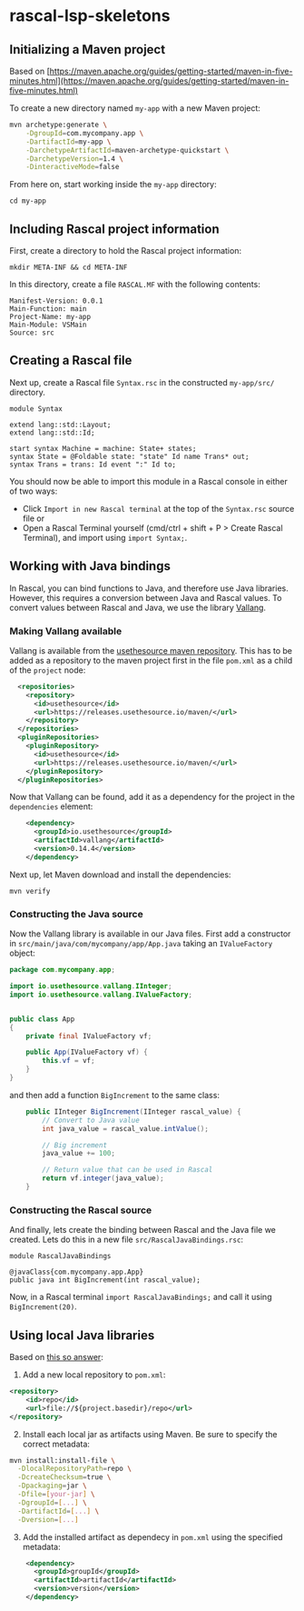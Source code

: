 # rascal-lsp-skeletons


## Initializing a Maven project
Based on [https://maven.apache.org/guides/getting-started/maven-in-five-minutes.html](https://maven.apache.org/guides/getting-started/maven-in-five-minutes.html)

To create a new directory named `my-app` with a new Maven project:
```sh
mvn archetype:generate \
    -DgroupId=com.mycompany.app \
    -DartifactId=my-app \
    -DarchetypeArtifactId=maven-archetype-quickstart \
    -DarchetypeVersion=1.4 \
    -DinteractiveMode=false
```

From here on, start working inside the `my-app` directory:
```
cd my-app
```

## Including Rascal project information
First, create a directory to hold the Rascal project information:
```
mkdir META-INF && cd META-INF
```

In this directory, create a file `RASCAL.MF` with the following contents:
```
Manifest-Version: 0.0.1
Main-Function: main
Project-Name: my-app
Main-Module: VSMain
Source: src
```

## Creating a Rascal file
Next up, create a Rascal file `Syntax.rsc` in the constructed `my-app/src/` directory.
```rascal
module Syntax

extend lang::std::Layout;
extend lang::std::Id;

start syntax Machine = machine: State+ states;
syntax State = @Foldable state: "state" Id name Trans* out;
syntax Trans = trans: Id event ":" Id to;
```
You should now be able to import this module in a Rascal console in either of two ways:
- Click `Import in new Rascal terminal` at the top of the `Syntax.rsc` source file or
- Open a Rascal Terminal yourself (cmd/ctrl + shift + P > Create Rascal Terminal), and import using `import Syntax;`.

## Working with Java bindings
In Rascal, you can bind functions to Java, and therefore use Java libraries. However, this requires a conversion between Java and Rascal values. To convert values between Rascal and Java, we use the library [Vallang](https://github.com/usethesource/vallang).

### Making Vallang available
Vallang is available from the [usethesource maven repository](https://releases.usethesource.io/maven/). This has to be added as a repository to the maven project first in the file `pom.xml` as a child of the `project` node:
```xml
  <repositories>
    <repository>
      <id>usethesource</id>
      <url>https://releases.usethesource.io/maven/</url>
    </repository>
  </repositories>
  <pluginRepositories>
    <pluginRepository>
      <id>usethesource</id>
      <url>https://releases.usethesource.io/maven/</url>
    </pluginRepository>
  </pluginRepositories>
```
Now that Vallang can be found, add it as a dependency for the project in the `dependencies` element:
```xml
    <dependency>
      <groupId>io.usethesource</groupId>
      <artifactId>vallang</artifactId>
      <version>0.14.4</version>
    </dependency>
```
Next up, let Maven download and install the dependencies:
```
mvn verify
```

### Constructing the Java source
Now the Vallang library is available in our Java files. First add a constructor in `src/main/java/com/mycompany/app/App.java` taking an `IValueFactory` object:
```java
package com.mycompany.app;

import io.usethesource.vallang.IInteger;
import io.usethesource.vallang.IValueFactory;


public class App 
{
    private final IValueFactory vf;

    public App(IValueFactory vf) {
        this.vf = vf;
    }
}
```

and then add a function `BigIncrement` to the same class:
```java
    public IInteger BigIncrement(IInteger rascal_value) {
        // Convert to Java value
        int java_value = rascal_value.intValue();

        // Big increment
        java_value += 100;

        // Return value that can be used in Rascal
        return vf.integer(java_value);
    }
```

### Constructing the Rascal source
And finally, lets create the binding between Rascal and the Java file we created. Lets do this in a new file `src/RascalJavaBindings.rsc`:
```rascal
module RascalJavaBindings

@javaClass{com.mycompany.app.App}
public java int BigIncrement(int rascal_value);
```

Now, in a Rascal terminal `import RascalJavaBindings;` and call it using `BigIncrement(20)`.


## Using local Java libraries
Based on [this so answer](https://stackoverflow.com/questions/364114/can-i-add-jars-to-maven-2-build-classpath-without-installing-them/7623805#7623805):
1. Add a new local repository to `pom.xml`:
```xml
<repository>
    <id>repo</id>
    <url>file://${project.basedir}/repo</url>
</repository>
```
2. Install each local jar as artifacts using Maven. Be sure to specify the correct metadata:
```sh
mvn install:install-file \
  -DlocalRepositoryPath=repo \
  -DcreateChecksum=true \
  -Dpackaging=jar \
  -Dfile=[your-jar] \
  -DgroupId=[...] \
  -DartifactId=[...] \
  -Dversion=[...]
```

3. Add the installed artifact as dependecy in `pom.xml` using the specified metadata:
```xml
    <dependency>
      <groupId>groupId</groupId>
      <artifactId>artifactId</artifactId>
      <version>version</version>
    </dependency>
```
